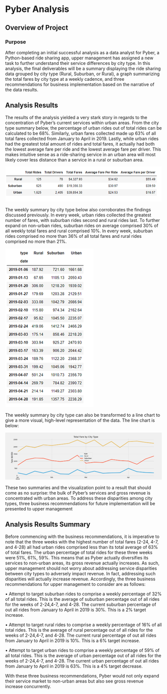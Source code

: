 # Pyber Analysis

## Overview of Project

### Purpose

After completing an initial successful analysis as a data analyst for Pyber, a Python-based ride sharing app, upper management has assigned a new task to further understand their service differences by city type. In this analysis, the final deliverables will be a summary displaying the ride sharing data grouped by city type (Rural, Suburban, or Rural), a graph summarizing the total fares by city type at a weekly cadence, and three recommendations for business implementation based on the narrative of the data results. 

## Analysis Results 

The results of the analysis yielded a very stark story in regards to the concentration of Pyber’s current services within urban areas. From the city type summary below, the percentage of urban rides out of total rides can be calculated to be 68%. Similarly, urban fares collected made up 63% of all total fares collected from January to April in 2019. Lastly, while urban rides had the greatest total amount of rides and total fares, it actually had both the lowest average fare per ride and the lowest average fare per driver. This makes intuitive sense as a ride-sharing service in an urban area will most likely cover less distance than a service in a rural or suburban area.

<img src = "https://github.com/Jafranco96/PyBer_Analysis/blob/main/Resources/City_type_summary.PNG">

The weekly summary by city type below also corroborates the findings discussed previously. In every week, urban rides collected the greatest number of fares, with suburban rides second and rural rides last. To further expand on non-urban rides, suburban rides on average comprised 30% of all weekly total fares and rural comprised 10%. In every week, suburban rides comprised no more than 36% of all total fares and rural rides comprised no more than 21%. 

<img src = "https://github.com/Jafranco96/PyBer_Analysis/blob/main/Resources/weekly_summary.PNG">

The weekly summary by city type can also be transformed to a line chart to give a more visual, high-level representation of the data. The line chart is below:

<img src = "https://github.com/Jafranco96/PyBer_Analysis/blob/main/Analysis/Pyber_fare_summary.png">

These two summaries and the visualization point to a result that should come as no surprise: the bulk of Pyber’s services and gross revenue is concentrated with urban areas. To address these disparities among city types, three business recommendations for future implementation will be presented to upper management

## Analysis Results Summary

Before commencing with the business recommendations, it is imperative to note that the three weeks with the highest number of total fares (2-24, 4-7, and 4-28) all had urban rides comprised less than its total average of 63% of total fares. The urban percentage of total rides for these three weeks were 51%, 61%, 59%. This means that as Pyber actually diversifies its services to non-urban areas, its gross revenue actually increases. As such, upper management should not worry about addressing service disparities between city types to adversely impact revenue. In fact, addressing such disparities will actually increase revenue. Accordingly, the three business recommendations for upper management to consider are as follows:

•	Attempt to target suburban rides to comprise a weekly percentage of 32% of all total rides. This is the average of suburban percentage out of all rides for the weeks of 2-24,4-7, and 4-28. The current suburban percentage of out all rides from January to April in 2019 is 30%. This is a 2% target increase.

•	Attempt to target rural rides to comprise a weekly percentage of 16% of all total rides. This is the average of rural percentage out of all rides for the weeks of 2-24,4-7, and 4-28. The current rural percentage of out all rides from January to April in 2019 is 10%. This is a 6% target increase.

•	 Attempt to target urban rides to comprise a weekly percentage of 59% of all total rides. This is the average of urban percentage out of all rides for the weeks of 2-24,4-7, and 4-28. The current urban percentage of out all rides from January to April in 2019 is 63%. This is a 4% target decrease.

With these three business recommendations, Pyber would not only expand their service market to non-urban areas but also see gross revenue increase concurrently. 
